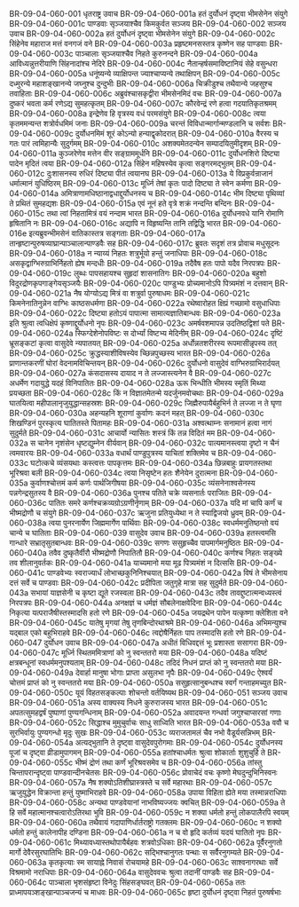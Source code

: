 BR-09-04-060-001	धृतराष्ट्र उवाच
BR-09-04-060-001a	हतं दुर्योधनं दृष्ट्वा भीमसेनेन संयुगे
BR-09-04-060-001c	पाण्डवाः सृञ्जयाश्चैव किमकुर्वत सञ्जय
BR-09-04-060-002	सञ्जय उवाच
BR-09-04-060-002a	हतं दुर्योधनं दृष्ट्वा भीमसेनेन संयुगे
BR-09-04-060-002c	सिंहेनेव महाराज मत्तं वनगजं वने
BR-09-04-060-003a	प्रहृष्टमनसस्तत्र कृष्णेन सह पाण्डवाः
BR-09-04-060-003c	पाञ्चालाः सृञ्जयाश्चैव निहते कुरुनन्दने
BR-09-04-060-004a	आविध्यन्नुत्तरीयाणि सिंहनादांश्च नेदिरे
BR-09-04-060-004c	नैतान्हर्षसमाविष्टानियं सेहे वसुन्धरा
BR-09-04-060-005a	धनूंष्यन्ये व्याक्षिपन्त ज्याश्चाप्यन्ये तथाक्षिपन्
BR-09-04-060-005c	दध्मुरन्ये महाशङ्खानन्ये जघ्नुश्च दुन्दुभीः
BR-09-04-060-006a	चिक्रीडुश्च तथैवान्ये जहसुश्च तवाहिताः
BR-09-04-060-006c	अब्रुवंश्चासकृद्वीरा भीमसेनमिदं वचः
BR-09-04-060-007a	दुष्करं भवता कर्म रणेऽद्य सुमहत्कृतम्
BR-09-04-060-007c	कौरवेन्द्रं रणे हत्वा गदयातिकृतश्रमम्
BR-09-04-060-008a	इन्द्रेणेव हि वृत्रस्य वधं परमसंयुगे
BR-09-04-060-008c	त्वया कृतममन्यन्त शत्रोर्वधमिमं जनाः
BR-09-04-060-009a	चरन्तं विविधान्मार्गान्मण्डलानि च सर्वशः
BR-09-04-060-009c	दुर्योधनमिमं शूरं कोऽन्यो हन्याद्वृकोदरात्
BR-09-04-060-010a	वैरस्य च गतः पारं त्वमिहान्यैः सुदुर्गमम्
BR-09-04-060-010c	अशक्यमेतदन्येन सम्पादयितुमीदृशम्
BR-09-04-060-011a	कुञ्जरेणेव मत्तेन वीर सङ्ग्राममूर्धनि
BR-09-04-060-011c	दुर्योधनशिरो दिष्ट्या पादेन मृदितं त्वया
BR-09-04-060-012a	सिंहेन महिषस्येव कृत्वा सङ्गरमद्भुतम्
BR-09-04-060-012c	दुःशासनस्य रुधिरं दिष्ट्या पीतं त्वयानघ
BR-09-04-060-013a	ये विप्रकुर्वन्राजानं धर्मात्मानं युधिष्ठिरम्
BR-09-04-060-013c	मूर्ध्नि तेषां कृतः पादो दिष्ट्या ते स्वेन कर्मणा
BR-09-04-060-014a	अमित्राणामधिष्ठानाद्वधाद्दुर्योधनस्य च
BR-09-04-060-014c	भीम दिष्ट्या पृथिव्यां ते प्रथितं सुमहद्यशः
BR-09-04-060-015a	एवं नूनं हते वृत्रे शक्रं नन्दन्ति बन्दिनः
BR-09-04-060-015c	तथा त्वां निहतामित्रं वयं नन्दाम भारत
BR-09-04-060-016a	दुर्योधनवधे यानि रोमाणि हृषितानि नः
BR-09-04-060-016c	अद्यापि न विहृष्यन्ति तानि तद्विद्धि भारत
BR-09-04-060-016e	इत्यब्रुवन्भीमसेनं वातिकास्तत्र सङ्गताः
BR-09-04-060-017a	तान्हृष्टान्पुरुषव्याघ्रान्पाञ्चालान्पाण्डवैः सह
BR-09-04-060-017c	ब्रुवतः सदृशं तत्र प्रोवाच मधुसूदनः
BR-09-04-060-018a	न न्याय्यं निहतः शत्रुर्भूयो हन्तुं जनाधिपाः
BR-09-04-060-018c	असकृद्वाग्भिरुग्राभिर्निहतो ह्येष मन्दधीः
BR-09-04-060-019a	तदैवैष हतः पापो यदैव निरपत्रपः
BR-09-04-060-019c	लुब्धः पापसहायश्च सुहृदां शासनातिगः
BR-09-04-060-020a	बहुशो विदुरद्रोणकृपगाङ्गेयसृञ्जयैः
BR-09-04-060-020c	पाण्डुभ्यः प्रोच्यमानोऽपि पित्र्यमंशं न दत्तवान्
BR-09-04-060-021a	नैष योग्योऽद्य मित्रं वा शत्रुर्वा पुरुषाधमः
BR-09-04-060-021c	किमनेनातिनुन्नेन वाग्भिः काष्ठसधर्मणा
BR-09-04-060-022a	रथेष्वारोहत क्षिप्रं गच्छामो वसुधाधिपाः
BR-09-04-060-022c	दिष्ट्या हतोऽयं पापात्मा सामात्यज्ञातिबान्धवः
BR-09-04-060-023a	इति श्रुत्वा त्वधिक्षेपं कृष्णाद्दुर्योधनो नृपः
BR-09-04-060-023c	अमर्षवशमापन्न उदतिष्ठद्विशां पते
BR-09-04-060-024a	स्फिग्देशेनोपविष्टः स दोर्भ्यां विष्टभ्य मेदिनीम्
BR-09-04-060-024c	दृष्टिं भ्रूसङ्कटां कृत्वा वासुदेवे न्यपातयत्
BR-09-04-060-025a	अर्धोन्नतशरीरस्य रूपमासीन्नृपस्य तत्
BR-09-04-060-025c	क्रुद्धस्याशीविषस्येव च्छिन्नपुच्छस्य भारत
BR-09-04-060-026a	प्राणान्तकरणीं घोरां वेदनामविचिन्तयन्
BR-09-04-060-026c	दुर्योधनो वासुदेवं वाग्भिरुग्राभिरार्दयत्
BR-09-04-060-027a	कंसदासस्य दायाद न ते लज्जास्त्यनेन वै
BR-09-04-060-027c	अधर्मेण गदायुद्धे यदहं विनिपातितः
BR-09-04-060-028a	ऊरू भिन्धीति भीमस्य स्मृतिं मिथ्या प्रयच्छता
BR-09-04-060-028c	किं न विज्ञातमेतन्मे यदर्जुनमवोचथाः
BR-09-04-060-029a	घातयित्वा महीपालानृजुयुद्धान्सहस्रशः
BR-09-04-060-029c	जिह्मैरुपायैर्बहुभिर्न ते लज्जा न ते घृणा
BR-09-04-060-030a	अहन्यहनि शूराणां कुर्वाणः कदनं महत्
BR-09-04-060-030c	शिखण्डिनं पुरस्कृत्य घातितस्ते पितामहः
BR-09-04-060-031a	अश्वत्थाम्नः सनामानं हत्वा नागं सुदुर्मते
BR-09-04-060-031c	आचार्यो न्यासितः शस्त्रं किं तन्न विदितं मम
BR-09-04-060-032a	स चानेन नृशंसेन धृष्टद्युम्नेन वीर्यवान्
BR-09-04-060-032c	पात्यमानस्त्वया दृष्टो न चैनं त्वमवारयः
BR-09-04-060-033a	वधार्थं पाण्डुपुत्रस्य याचितां शक्तिमेव च
BR-09-04-060-033c	घटोत्कचे व्यंसयथाः कस्त्वत्तः पापकृत्तमः
BR-09-04-060-034a	छिन्नबाहुः प्रायगतस्तथा भूरिश्रवा बली
BR-09-04-060-034c	त्वया निसृष्टेन हतः शैनेयेन दुरात्मना
BR-09-04-060-035a	कुर्वाणश्चोत्तमं कर्म कर्णः पार्थजिगीषया
BR-09-04-060-035c	व्यंसनेनाश्वसेनस्य पन्नगेन्द्रसुतस्य वै
BR-09-04-060-036a	पुनश्च पतिते चक्रे व्यसनार्तः पराजितः
BR-09-04-060-036c	पातितः समरे कर्णश्चक्रव्यग्रोऽग्रणीर्नृणाम्
BR-09-04-060-037a	यदि मां चापि कर्णं च भीष्मद्रोणौ च संयुगे
BR-09-04-060-037c	ऋजुना प्रतियुध्येथा न ते स्याद्विजयो ध्रुवम्
BR-09-04-060-038a	त्वया पुनरनार्येण जिह्ममार्गेण पार्थिवाः
BR-09-04-060-038c	स्वधर्ममनुतिष्ठन्तो वयं चान्ये च घातिताः
BR-09-04-060-039	वासुदेव उवाच
BR-09-04-060-039a	हतस्त्वमसि गान्धारे सभ्रातृसुतबान्धवः
BR-09-04-060-039c	सगणः ससुहृच्चैव पापमार्गमनुष्ठितः
BR-09-04-060-040a	तवैव दुष्कृतैर्वीरौ भीष्मद्रोणौ निपातितौ
BR-09-04-060-040c	कर्णश्च निहतः सङ्ख्ये तव शीलानुवर्तकः
BR-09-04-060-041a	याच्यमानो मया मूढ पित्र्यमंशं न दित्ससि
BR-09-04-060-041c	पाण्डवेभ्यः स्वराज्यार्धं लोभाच्छकुनिनिश्चयात्
BR-09-04-060-042a	विषं ते भीमसेनाय दत्तं सर्वे च पाण्डवाः
BR-09-04-060-042c	प्रदीपिता जतुगृहे मात्रा सह सुदुर्मते
BR-09-04-060-043a	सभायां याज्ञसेनी च कृष्टा द्यूते रजस्वला
BR-09-04-060-043c	तदैव तावद्दुष्टात्मन्वध्यस्त्वं निरपत्रपः
BR-09-04-060-044a	अनक्षज्ञं च धर्मज्ञं सौबलेनाक्षवेदिना
BR-09-04-060-044c	निकृत्या यत्पराजैषीस्तस्मादसि हतो रणे
BR-09-04-060-045a	जयद्रथेन पापेन यत्कृष्णा क्लेशिता वने
BR-09-04-060-045c	यातेषु मृगयां तेषु तृणबिन्दोरथाश्रमे
BR-09-04-060-046a	अभिमन्युश्च यद्बाल एको बहुभिराहवे
BR-09-04-060-046c	त्वद्दोषैर्निहतः पाप तस्मादसि हतो रणे
BR-09-04-060-047	दुर्योधन उवाच
BR-09-04-060-047a	अधीतं विधिवद्दत्तं भूः प्रशास्ता ससागरा
BR-09-04-060-047c	मूर्ध्नि स्थितममित्राणां को नु स्वन्ततरो मया
BR-09-04-060-048a	यदिष्टं क्षत्रबन्धूनां स्वधर्ममनुपश्यताम्
BR-09-04-060-048c	तदिदं निधनं प्राप्तं को नु स्वन्ततरो मया
BR-09-04-060-049a	देवार्हा मानुषा भोगाः प्राप्ता असुलभा नृपैः
BR-09-04-060-049c	ऐश्वर्यं चोत्तमं प्राप्तं को नु स्वन्ततरो मया
BR-09-04-060-050a	ससुहृत्सानुबन्धश्च स्वर्गं गन्ताहमच्युत
BR-09-04-060-050c	यूयं विहतसङ्कल्पाः शोचन्तो वर्तयिष्यथ
BR-09-04-060-051	सञ्जय उवाच
BR-09-04-060-051a	अस्य वाक्यस्य निधने कुरुराजस्य भारत
BR-09-04-060-051c	अपतत्सुमहद्वर्षं पुष्पाणां पुण्यगन्धिनाम्
BR-09-04-060-052a	अवादयन्त गन्धर्वा जगुश्चाप्सरसां गणाः
BR-09-04-060-052c	सिद्धाश्च मुमुचुर्वाचः साधु साध्विति भारत
BR-09-04-060-053a	ववौ च सुरभिर्वायुः पुण्यगन्धो मृदुः सुखः
BR-09-04-060-053c	व्यराजतामलं चैव नभो वैडूर्यसन्निभम्
BR-09-04-060-054a	अत्यद्भुतानि ते दृष्ट्वा वासुदेवपुरोगमाः
BR-09-04-060-054c	दुर्योधनस्य पूजां च दृष्ट्वा व्रीडामुपागमन्
BR-09-04-060-055a	हतांश्चाधर्मतः श्रुत्वा शोकार्ताः शुशुचुर्हि ते
BR-09-04-060-055c	भीष्मं द्रोणं तथा कर्णं भूरिश्रवसमेव च
BR-09-04-060-056a	तांस्तु चिन्तापरान्दृष्ट्वा पाण्डवान्दीनचेतसः
BR-09-04-060-056c	प्रोवाचेदं वचः कृष्णो मेघदुन्दुभिनिस्वनः
BR-09-04-060-057a	नैष शक्योऽतिशीघ्रास्त्रस्ते च सर्वे महारथाः
BR-09-04-060-057c	ऋजुयुद्धेन विक्रान्ता हन्तुं युष्माभिराहवे
BR-09-04-060-058a	उपाया विहिता ह्येते मया तस्मान्नराधिपाः
BR-09-04-060-058c	अन्यथा पाण्डवेयानां नाभविष्यज्जयः क्वचित्
BR-09-04-060-059a	ते हि सर्वे महात्मानश्चत्वारोऽतिरथा भुवि
BR-09-04-060-059c	न शक्या धर्मतो हन्तुं लोकपालैरपि स्वयम्
BR-09-04-060-060a	तथैवायं गदापाणिर्धार्तराष्ट्रो गतक्लमः
BR-09-04-060-060c	न शक्यो धर्मतो हन्तुं कालेनापीह दण्डिना
BR-09-04-060-061a	न च वो हृदि कर्तव्यं यदयं घातितो नृपः
BR-09-04-060-061c	मिथ्यावध्यास्तथोपायैर्बहवः शत्रवोऽधिकाः
BR-09-04-060-062a	पूर्वैरनुगतो मार्गो देवैरसुरघातिभिः
BR-09-04-060-062c	सद्भिश्चानुगतः पन्थाः स सर्वैरनुगम्यते
BR-09-04-060-063a	कृतकृत्याः स्म सायाह्ने निवासं रोचयामहे
BR-09-04-060-063c	साश्वनागरथाः सर्वे विश्रमामो नराधिपाः
BR-09-04-060-064a	वासुदेववचः श्रुत्वा तदानीं पाण्डवैः सह
BR-09-04-060-064c	पाञ्चाला भृशसंहृष्टा विनेदुः सिंहसङ्घवत्
BR-09-04-060-065a	ततः प्राध्मापयञ्शङ्खान्पाञ्चजन्यं च माधवः
BR-09-04-060-065c	हृष्टा दुर्योधनं दृष्ट्वा निहतं पुरुषर्षभाः


